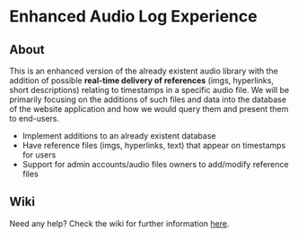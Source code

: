 # Enhanced Audio Log Experience

## About
This is an enhanced version of the already existent audio library with the addition of possible **real-time delivery of references** (imgs, hyperlinks, short descriptions) relating to timestamps in a specific audio file. We will be primarily focusing on the additions of such files and data into the database of the website application and how we would query them and present them to end-users.
* Implement additions to an already existent database 
* Have reference files (imgs, hyperlinks, text) that appear on timestamps for users
* Support for admin accounts/audio files owners to add/modify reference files

## Wiki
Need any help? Check the wiki for further information [here](https://github.com/TCNJ-degoodj/stage-2b-group-8/wiki).
